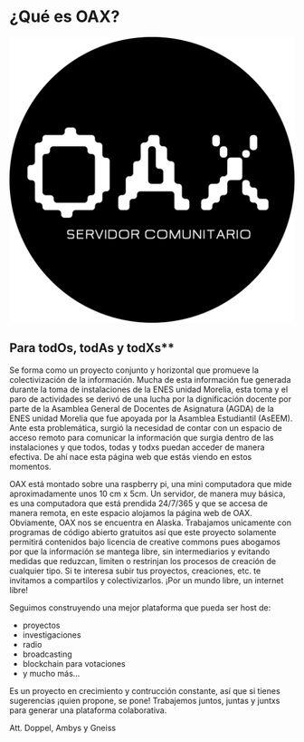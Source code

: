 # ¿Qué es OAX?

![logo](logo.png)

## Para todOs, todAs y todXs** 

Se forma como un proyecto conjunto y horizontal que promueve la colectivización de la información. Mucha de esta información
fue generada durante la toma de instalaciones de la ENES unidad Morelia, esta toma y el paro de actividades se derivó de una 
lucha por la dignificación docente por parte de la Asamblea General de Docentes de Asignatura (AGDA) de la ENES unidad Morelia 
que fue apoyada por la Asamblea Estudiantil (AsEEM). Ante esta problemática, surgió la necesidad de contar con un espacio 
de acceso remoto para comunicar la información que surgia dentro de las instalaciones y que todos, todas y todxs 
puedan acceder de manera efectiva. De ahí nace esta página web que estás viendo en estos momentos. 

OAX está montado sobre una raspberry pi, una mini computadora que mide aproximadamente unos 10 cm x 5cm. 
Un servidor, de manera muy básica, es una computadora que está prendida 24/7/365 y que se accesa de manera remota, en este espacio
alojamos la página web de OAX. Obviamente, OAX nos se encuentra en Alaska.
Trabajamos unicamente con programas de código abierto gratuitos así que este proyecto solamente permitirá contenidos bajo
licencia de creative commons pues abogamos por que la información se mantega libre, sin intermediarios y 
evitando medidas que reduzcan, limiten o restrinjan los procesos de creación de cualquier tipo. Si te interesa subir tus proyectos, 
creaciones, etc. te invitamos a compartilos y colectivizarlos.
¡Por un mundo libre, un internet libre!

Seguimos construyendo una mejor plataforma que pueda ser host de:
- proyectos
- investigaciones 
- radio
- broadcasting
- blockchain para votaciones
- y mucho más...


Es un proyecto en crecimiento y contrucción constante, así que si tienes sugerencias ¡quien propone, se pone!
Trabajemos juntos, juntas y juntxs para generar una plataforma colaborativa.

Att. Doppel, Ambys y Gneiss
